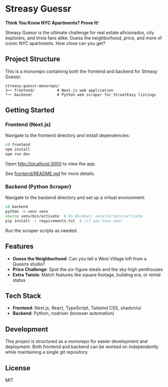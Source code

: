 # Streasy Guessr

**Think You Know NYC Apartments? Prove It!**

Streasy Guessr is the ultimate challenge for real estate aficionados, city explorers, and trivia fans alike. Guess the neighborhood, price, and more of iconic NYC apartments. How close can you get?

## Project Structure

This is a monorepo containing both the frontend and backend for Streasy Guessr:

```
streasy-guessr-monorepo/
├── frontend/          # Next.js web application
└── backend/           # Python web scraper for StreetEasy listings
```

## Getting Started

### Frontend (Next.js)

Navigate to the frontend directory and install dependencies:

```bash
cd frontend
npm install
npm run dev
```

Open [http://localhost:3000](http://localhost:3000) to view the app.

See [frontend/README.md](frontend/README.md) for more details.

### Backend (Python Scraper)

Navigate to the backend directory and set up a virtual environment:

```bash
cd backend
python -m venv venv
source venv/bin/activate  # On Windows: venv\Scripts\activate
pip install -r requirements.txt  # (if you have one)
```

Run the scraper scripts as needed.

## Features

- **Guess the Neighborhood**: Can you tell a West Village loft from a Queens studio?
- **Price Challenge**: Spot the six-figure steals and the sky-high penthouses
- **Extra Twists**: Match features like square footage, building era, or rental status

## Tech Stack

- **Frontend**: Next.js, React, TypeScript, Tailwind CSS, shadcn/ui
- **Backend**: Python, nodriver (browser automation)

## Development

This project is structured as a monorepo for easier development and deployment. Both frontend and backend can be worked on independently while maintaining a single git repository.

## License

MIT
